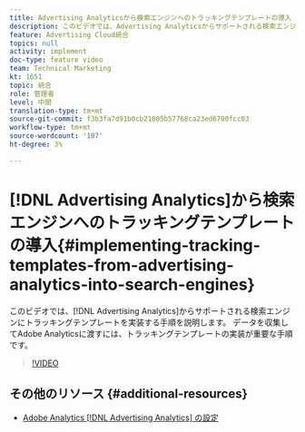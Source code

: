 ```yaml
---
title: Advertising Analyticsから検索エンジンへのトラッキングテンプレートの導入
description: このビデオでは、Advertising Analyticsからサポートされる検索エンジンにトラッキングテンプレートを実装する手順を説明します。 データを収集してAdobe Analyticsに渡すには、トラッキングテンプレートの実装が重要な手順です。
feature: Advertising Cloud統合
topics: null
activity: implement
doc-type: feature video
team: Technical Marketing
kt: 1651
topic: 統合
role: 管理者
level: 中間
translation-type: tm+mt
source-git-commit: f3b3fa7d91b0cb21005b57768ca23ed6700fcc03
workflow-type: tm+mt
source-wordcount: '107'
ht-degree: 3%

---
```



# [!DNL Advertising Analytics]から検索エンジンへのトラッキングテンプレートの導入{#implementing-tracking-templates-from-advertising-analytics-into-search-engines}

このビデオでは、[!DNL Advertising Analytics]からサポートされる検索エンジンにトラッキングテンプレートを実装する手順を説明します。 データを収集してAdobe Analyticsに渡すには、トラッキングテンプレートの実装が重要な手順です。

>[!VIDEO](https://video.tv.adobe.com/v/23120/?quality=12)

## その他のリソース {#additional-resources}

* [Adobe Analytics [!DNL Advertising Analytics] の設定](https://helpx.adobe.com/analytics/kt/using/advertising-analytics-feature-video-configure.html)
